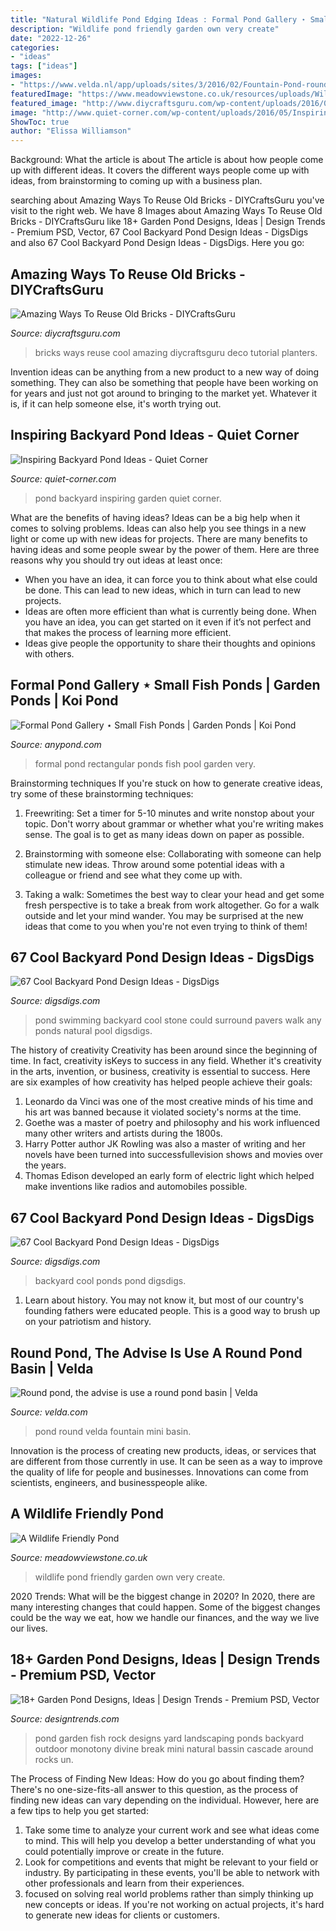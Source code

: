 ```yaml
---
title: "Natural Wildlife Pond Edging Ideas : Formal Pond Gallery ⋆ Small Fish Ponds"
description: "Wildlife pond friendly garden own very create"
date: "2022-12-26"
categories:
- "ideas"
tags: ["ideas"]
images:
- "https://www.velda.nl/app/uploads/sites/3/2016/02/Fountain-Pond-round-55-cm-fountain-1.png"
featuredImage: "https://www.meadowviewstone.co.uk/resources/uploads/Wildlife_Pond_1.jpg"
featured_image: "http://www.diycraftsguru.com/wp-content/uploads/2016/08/02-reuse-old-bricks.jpg"
image: "http://www.quiet-corner.com/wp-content/uploads/2016/05/Inspiring-Backyard-Pond-Ideas-8.jpg"
ShowToc: true
author: "Elissa Williamson"
---
```



Background: What the article is about
The article is about how people come up with different ideas. It covers the different ways people come up with ideas, from brainstorming to coming up with a business plan.

	

		
searching about Amazing Ways To Reuse Old Bricks - DIYCraftsGuru you've visit to the right web. We have 8 Images about Amazing Ways To Reuse Old Bricks - DIYCraftsGuru like 18+ Garden Pond Designs, Ideas | Design Trends - Premium PSD, Vector, 67 Cool Backyard Pond Design Ideas - DigsDigs and also 67 Cool Backyard Pond Design Ideas - DigsDigs. Here you go:
		
    
## Amazing Ways To Reuse Old Bricks - DIYCraftsGuru

<img loading=lazy src="http://www.diycraftsguru.com/wp-content/uploads/2016/08/02-reuse-old-bricks.jpg" onerror="this.onerror=null;this.src='https://tse3.mm.bing.net/th?id=OIP.hs6QkiBD_OHkgPSG8dTf5QHaQ6&amp;pid=15.1';" alt="Amazing Ways To Reuse Old Bricks - DIYCraftsGuru">

_Source: diycraftsguru.com_

>bricks ways reuse cool amazing diycraftsguru deco tutorial planters. 

	

Invention ideas can be anything from a new product to a new way of doing something. They can also be something that people have been working on for years and just not got around to bringing to the market yet. Whatever it is, if it can help someone else, it's worth trying out.

    
## Inspiring Backyard Pond Ideas - Quiet Corner

<img loading=lazy src="http://www.quiet-corner.com/wp-content/uploads/2016/05/Inspiring-Backyard-Pond-Ideas-8.jpg" onerror="this.onerror=null;this.src='https://tse1.mm.bing.net/th?id=OIP.FzH46waHQT01_QBvdxw4TAHaFj&amp;pid=15.1';" alt="Inspiring Backyard Pond Ideas - Quiet Corner">

_Source: quiet-corner.com_

>pond backyard inspiring garden quiet corner. 

	

What are the benefits of having ideas?
Ideas can be a big help when it comes to solving problems. Ideas can also help you see things in a new light or come up with new ideas for projects. There are many benefits to having ideas and some people swear by the power of them. Here are three reasons why you should try out ideas at least once: 
- When you have an idea, it can force you to think about what else could be done. This can lead to new ideas, which in turn can lead to new projects. 
- Ideas are often more efficient than what is currently being done. When you have an idea, you can get started on it even if it’s not perfect and that makes the process of learning more efficient. 
- Ideas give people the opportunity to share their thoughts and opinions with others.

    
## Formal Pond Gallery ⋆ Small Fish Ponds | Garden Ponds | Koi Pond

<img loading=lazy src="https://anypond.com/wp-content/uploads/2015/12/formal-rectangular-waterlily-pool-design-oxfordshire-uk.jpg" onerror="this.onerror=null;this.src='https://tse4.mm.bing.net/th?id=OIP.EXo6W0FEbcdUPhBsnRQScQHaE5&amp;pid=15.1';" alt="Formal Pond Gallery ⋆ Small Fish Ponds | Garden Ponds | Koi Pond">

_Source: anypond.com_

>formal pond rectangular ponds fish pool garden very. 

	

Brainstorming techniques
If you're stuck on how to generate creative ideas, try some of these brainstorming techniques:
1. Freewriting: Set a timer for 5-10 minutes and write nonstop about your topic. Don't worry about grammar or whether what you're writing makes sense. The goal is to get as many ideas down on paper as possible.

2. Brainstorming with someone else: Collaborating with someone can help stimulate new ideas. Throw around some potential ideas with a colleague or friend and see what they come up with.

3. Taking a walk: Sometimes the best way to clear your head and get some fresh perspective is to take a break from work altogether. Go for a walk outside and let your mind wander. You may be surprised at the new ideas that come to you when you're not even trying to think of them!

    
## 67 Cool Backyard Pond Design Ideas - DigsDigs

<img loading=lazy src="http://www.digsdigs.com/photos/2013/05/stone-pavers-could-surround-any-swimming-pond-so-you-could-walk-by-it.jpg" onerror="this.onerror=null;this.src='https://tse2.mm.bing.net/th?id=OIP.7GWf9ArhNAtS7Yo748LPgwHaE8&amp;pid=15.1';" alt="67 Cool Backyard Pond Design Ideas - DigsDigs">

_Source: digsdigs.com_

>pond swimming backyard cool stone could surround pavers walk any ponds natural pool digsdigs. 

	

The history of creativity
Creativity has been around since the beginning of time. In fact, creativity isKeys to success in any field. Whether it's creativity in the arts, invention, or business, creativity is essential to success. Here are six examples of how creativity has helped people achieve their goals: 
1. Leonardo da Vinci was one of the most creative minds of his time and his art was banned because it violated society's norms at the time. 
2. Goethe was a master of poetry and philosophy and his work influenced many other writers and artists during the 1800s. 
3. Harry Potter author JK Rowling was also a master of writing and her novels have been turned into successfullevision shows and movies over the years. 
4. Thomas Edison developed an early form of electric light which helped make inventions like radios and automobiles possible. 

    
## 67 Cool Backyard Pond Design Ideas - DigsDigs

<img loading=lazy src="https://www.digsdigs.com/photos/cool-backyard-ponds-43-554x526.jpg" onerror="this.onerror=null;this.src='https://tse1.mm.bing.net/th?id=OIP.ymTUNJPKjMLFYcoVb85B-gHaHC&amp;pid=15.1';" alt="67 Cool Backyard Pond Design Ideas - DigsDigs">

_Source: digsdigs.com_

>backyard cool ponds pond digsdigs. 

	

1) Learn about history. You may not know it, but most of our country's founding fathers were educated people. This is a good way to brush up on your patriotism and history. 

    
## Round Pond, The Advise Is Use A Round Pond Basin | Velda

<img loading=lazy src="https://www.velda.nl/app/uploads/sites/3/2016/02/Fountain-Pond-round-55-cm-fountain-1.png" onerror="this.onerror=null;this.src='https://tse3.mm.bing.net/th?id=OIP.YYXLiLHmx8t__nJlICyWPAHaFw&amp;pid=15.1';" alt="Round pond, the advise is use a round pond basin | Velda">

_Source: velda.com_

>pond round velda fountain mini basin. 

	

Innovation is the process of creating new products, ideas, or services that are different from those currently in use. It can be seen as a way to improve the quality of life for people and businesses. Innovations can come from scientists, engineers, and businesspeople alike.

    
## A Wildlife Friendly Pond

<img loading=lazy src="https://www.meadowviewstone.co.uk/resources/uploads/Wildlife_Pond_1.jpg" onerror="this.onerror=null;this.src='https://tse3.mm.bing.net/th?id=OIP.2SxnMEGiJn73q_BaXy2D5wHaHa&amp;pid=15.1';" alt="A Wildlife Friendly Pond">

_Source: meadowviewstone.co.uk_

>wildlife pond friendly garden own very create. 

	

2020 Trends: What will be the biggest change in 2020?
In 2020, there are many interesting changes that could happen. Some of the biggest changes could be the way we eat, how we handle our finances, and the way we live our lives.

    
## 18+ Garden Pond Designs, Ideas | Design Trends - Premium PSD, Vector

<img loading=lazy src="https://images.designtrends.com/wp-content/uploads/2016/08/26160707/Rock-Garden-Pond.jpg" onerror="this.onerror=null;this.src='https://tse2.mm.bing.net/th?id=OIP.BNtrwqr5lIKkacj1She4_QHaE8&amp;pid=15.1';" alt="18+ Garden Pond Designs, Ideas | Design Trends - Premium PSD, Vector">

_Source: designtrends.com_

>pond garden fish rock designs yard landscaping ponds backyard outdoor monotony divine break mini natural bassin cascade around rocks un. 

	

The Process of Finding New Ideas: How do you go about finding them?
There's no one-size-fits-all answer to this question, as the process of finding new ideas can vary depending on the individual. However, here are a few tips to help you get started: 
1. Take some time to analyze your current work and see what ideas come to mind. This will help you develop a better understanding of what you could potentially improve or create in the future. 
2. Look for competitions and events that might be relevant to your field or industry. By participating in these events, you'll be able to network with other professionals and learn from their experiences. 
3. focused on solving real world problems rather than simply thinking up new concepts or ideas. If you're not working on actual projects, it's hard to generate new ideas for clients or customers. 

